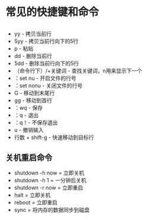 # 常见的快捷键和命令

## 
* yy - 拷贝当前行
* 5yy - 拷贝当前行向下的5行
* p - 粘贴
* dd - 删除当前行
* 5dd - 删除当前行向下的5行
* （命令行下）/+关键词 - 查找关键词，n用来显示下一个
* ：set nu - 开启文件的行号
* ：set nonu - 关闭文件的行号
* G - 移动到末尾行
* gg - 移动到首行
* ：wq - 保存
* ：q - 退出
* ：q！- 不保存退出
* u -  撤销输入
* 行数 + shift-g - 快速移动到目标行


## 关机重启命令
- shutdown -h now = 立即关机
- shutdown -h 1 = 一分钟后关机
- shutdown -r now = 立即重启
- halt = 立即关机
- reboot = 立即重启
- sync = 将内存的数据同步到磁盘


